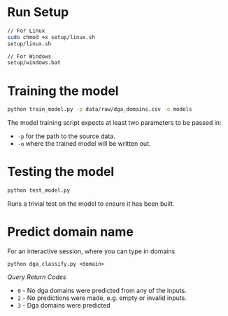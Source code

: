 # Run Setup
```bash
// For Linux
sudo chmod +x setup/linux.sh
setup/linux.sh

// For Windows
setup/windows.bat
```

# Training the model

```bash
python train_model.py -p data/raw/dga_domains.csv -o models
``` 

The model training script expects at least two parameters to be passed in:
* `-p` for the path to the source data.
* `-o` where the trained model will be written out.

# Testing the model 
```bash
python test_model.py
```

Runs a trivial test on the model to ensure it has been built.

#  Predict domain name
For an interactive session, where you can type in domains
````
python dga_classify.py <domain>
````

*Query Return Codes*
* `0` - No dga domains were predicted from any of the inputs.
* `2` - No predictions were made, e.g. empty or invalid inputs.
* `3` - Dga domains were predicted
